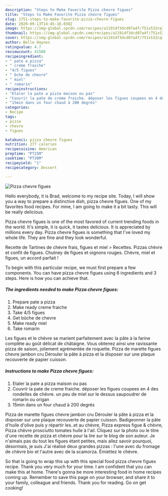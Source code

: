 ```yaml
---
description: "Steps to Make Favorite Pizza chevre figues"
title: "Steps to Make Favorite Pizza chevre figues"
slug: 1751-steps-to-make-favorite-pizza-chevre-figues
date: 2020-09-13T14:45:18.650Z
image: https://img-global.cpcdn.com/recipes/a11914f3dcd07a4f/751x532cq70/pizza-chevre-figues-photo-principale-de-la-recette.jpg
thumbnail: https://img-global.cpcdn.com/recipes/a11914f3dcd07a4f/751x532cq70/pizza-chevre-figues-photo-principale-de-la-recette.jpg
cover: https://img-global.cpcdn.com/recipes/a11914f3dcd07a4f/751x532cq70/pizza-chevre-figues-photo-principale-de-la-recette.jpg
author: Belle Haynes
ratingvalue: 4.7
reviewcount: 41508
recipeingredient:
- " pate a pizza"
- " creme fraiche"
- "4/5 figues"
- " bche de chevre"
- " miel"
- " romarin"
recipeinstructions:
- "Etaler la pate a pizza maison ou pas"
- "Couvrir la pate de creme fraiche. déposer les figues coupees en 4 des rondelles de chèvre. un peu de miel sur le dessus saupoudrer de romarin ou origan"
- "15min dans un four chaud à 200 degrés"
categories:
- Recipe
tags:
- pizza
- chevre
- figues

katakunci: pizza chevre figues 
nutrition: 277 calories
recipecuisine: American
preptime: "PT25M"
cooktime: "PT30M"
recipeyield: "1"
recipecategory: Dessert

---
```



![Pizza chevre figues](https://img-global.cpcdn.com/recipes/a11914f3dcd07a4f/751x532cq70/pizza-chevre-figues-photo-principale-de-la-recette.jpg)

Hello everybody, it is Brad, welcome to my recipe site. Today, I will show you a way to prepare a distinctive dish, pizza chevre figues. One of my favorites food recipes. For mine, I am going to make it a bit tasty. This will be really delicious.

Pizza chevre figues is one of the most favored of current trending foods in the world. It's simple, it is quick, it tastes delicious. It is appreciated by millions every day. Pizza chevre figues is something that I've loved my whole life. They are fine and they look wonderful.

Recette de Tartines de chèvre frais, figues et miel &gt; Recettes. Pizzas chèvre et confit de figues. Chutney de figues et oignons rouges. Chèvre, miel et figues, un accord parfait !


To begin with this particular recipe, we must first prepare a few components. You can have pizza chevre figues using 6 ingredients and 3 steps. Here is how you can achieve that.

<!--inarticleads1-->

##### The ingredients needed to make Pizza chevre figues:

1. Prepare  pate a pizza
1. Make ready  creme fraiche
1. Take 4/5 figues
1. Get  bûche de chevre
1. Make ready  miel
1. Take  romarin


Les figues et le chèvre se marient parfaitement avec la pâte à la farine complète au goût délicat de châtaigne. Vous obtenez ainsi une ravissante pizza de saison, joliement agrémentée de roquette. Pizza de marette figues chevre jambon cru Dérouler la pâte à pizza et la disposer sur une plaque recouverte de papier cuisson. 

<!--inarticleads2-->

##### Instructions to make Pizza chevre figues:

1. Etaler la pate a pizza maison ou pas
1. Couvrir la pate de creme fraiche. déposer les figues coupees en 4 des rondelles de chèvre. un peu de miel sur le dessus saupoudrer de romarin ou origan
1. 15min dans un four chaud à 200 degrés


Pizza de marette figues chevre jambon cru Dérouler la pâte à pizza et la disposer sur une plaque recouverte de papier cuisson. Badigeonner la pâte d&#39;huile d&#39;olive puis y répartir les..et au chèvre, Pizza express figue &amp; chèvre, Pizza chèvre prosciutto tomates huile à l&#39;ail. Cliquez sur la photo ou le titre d&#39;une recette de pizza et chèvre pour la lire sur le blog de son auteur. Je n&#39;aimais pas du tout les figues étant petites, mais allez savoir pourquoi, désormais, je suis J&#39;ai réalisé deux grandes pizzas : l&#39;une avec du fromage de chèvre bio et l&#39;autre avec de la scamorza. Émiettez le chèvre. 

So that is going to wrap this up with this special food pizza chevre figues recipe. Thank you very much for your time. I am confident that you can make this at home. There's gonna be more interesting food in home recipes coming up. Remember to save this page on your browser, and share it to your family, colleague and friends. Thank you for reading. Go on get cooking!
